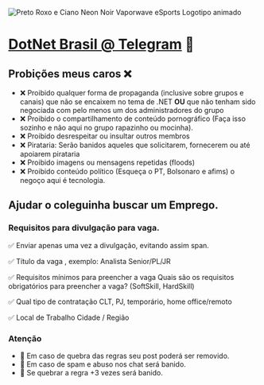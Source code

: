 ![Preto Roxo e Ciano Neon Noir  Vaporwave eSports Logotipo animado](https://user-images.githubusercontent.com/17841549/123956053-ab6caf00-d980-11eb-8ee5-52bdf43fd25e.gif)


# [DotNet Brasil @ Telegram](https://t.me/dotnetse) 🌵 

## Probições meus caros ❌ 
- ❌ Proibido qualquer forma de propaganda (inclusive sobre grupos e canais) que não se encaixem no tema de .NET **OU** que não tenham sido negociada com pelo menos um dos administradores do grupo
- ❌ Proibido o compartilhamento de conteúdo pornográfico (Faça isso sozinho e não aqui no grupo rapazinho ou mocinha).
- ❌ Proibido desrespeitar ou insultar outros membros 
- ❌ Pirataria: Serão banidos aqueles que solicitarem, fornecerem ou até apoiarem pirataria
- ❌ Proibido imagens ou mensagens repetidas (floods)
- ❌ Proibido conteúdo político (Esqueça o PT, Bolsonaro e afims) o negoço aqui é tecnologia.

## Ajudar o coleguinha buscar um Emprego.

### Requisitos para divulgação para vaga.

✅ Enviar apenas uma vez a divulgação, evitando assim span.

✅ Título da vaga , exemplo: Analista Senior/PL/JR

✅ Requisitos mínimos para preencher a vaga 
Quais são os requisitos obrigatórios para preencher a vaga? (SoftSkill, HardSkill)

✅ Qual tipo de contratação
CLT, PJ, temporário, home office/remoto

✅ Local de Trabalho 
Cidade / Região

### Atenção

- 📣 Em caso de quebra das regras seu post poderá ser removido.
- 📣 Em caso de spam e abuso nos chat será banido.
- 📣 Se quebrar a regra +3 vezes será banido.
